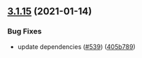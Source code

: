 ## [3.1.15](https://github.com/googlemaps/google-maps-services-js/compare/v3.1.14...v3.1.15) (2021-01-14)


### Bug Fixes

* update dependencies ([#539](https://github.com/googlemaps/google-maps-services-js/issues/539)) ([405b789](https://github.com/googlemaps/google-maps-services-js/commit/405b78902c85fd6f0e00192447541b383770632a))
